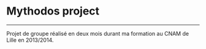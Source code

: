 # Mythodos project
___

Projet de groupe réalisé en deux mois durant ma formation au CNAM de Lille en 2013/2014.